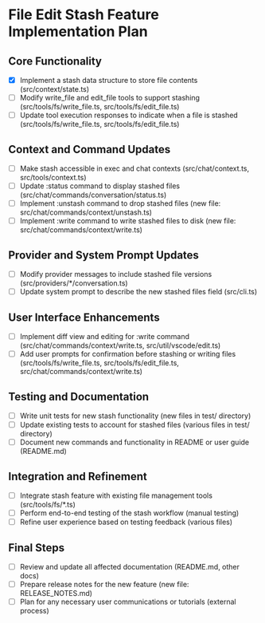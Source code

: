 # File Edit Stash Feature Implementation Plan

## Core Functionality
- [x] Implement a stash data structure to store file contents (src/context/state.ts)
- [ ] Modify write_file and edit_file tools to support stashing (src/tools/fs/write_file.ts, src/tools/fs/edit_file.ts)
- [ ] Update tool execution responses to indicate when a file is stashed (src/tools/fs/write_file.ts, src/tools/fs/edit_file.ts)

## Context and Command Updates
- [ ] Make stash accessible in exec and chat contexts (src/chat/context.ts, src/tools/context.ts)
- [ ] Update :status command to display stashed files (src/chat/commands/conversation/status.ts)
- [ ] Implement :unstash command to drop stashed files (new file: src/chat/commands/context/unstash.ts)
- [ ] Implement :write command to write stashed files to disk (new file: src/chat/commands/context/write.ts)

## Provider and System Prompt Updates
- [ ] Modify provider messages to include stashed file versions (src/providers/*/conversation.ts)
- [ ] Update system prompt to describe the new stashed files field (src/cli.ts)

## User Interface Enhancements
- [ ] Implement diff view and editing for :write command (src/chat/commands/context/write.ts, src/util/vscode/edit.ts)
- [ ] Add user prompts for confirmation before stashing or writing files (src/tools/fs/write_file.ts, src/tools/fs/edit_file.ts, src/chat/commands/context/write.ts)

## Testing and Documentation
- [ ] Write unit tests for new stash functionality (new files in test/ directory)
- [ ] Update existing tests to account for stashed files (various files in test/ directory)
- [ ] Document new commands and functionality in README or user guide (README.md)

## Integration and Refinement
- [ ] Integrate stash feature with existing file management tools (src/tools/fs/*.ts)
- [ ] Perform end-to-end testing of the stash workflow (manual testing)
- [ ] Refine user experience based on testing feedback (various files)

## Final Steps
- [ ] Review and update all affected documentation (README.md, other docs)
- [ ] Prepare release notes for the new feature (new file: RELEASE_NOTES.md)
- [ ] Plan for any necessary user communications or tutorials (external process)
